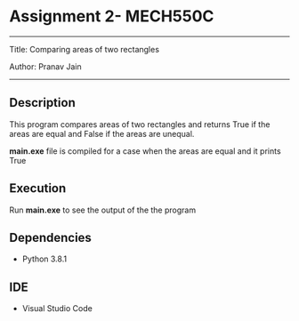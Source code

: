 # Assignment 2- MECH550C

---
Title: Comparing areas of two rectangles

Author: Pranav Jain


---

## Description
This program compares areas of two rectangles and returns True if the areas are equal and False if the areas are unequal.

**main.exe** file is compiled for a case when the areas are equal and it prints True


## Execution
Run **main.exe** to see the output of the the program

## Dependencies
- Python 3.8.1

## IDE
- Visual Studio Code
